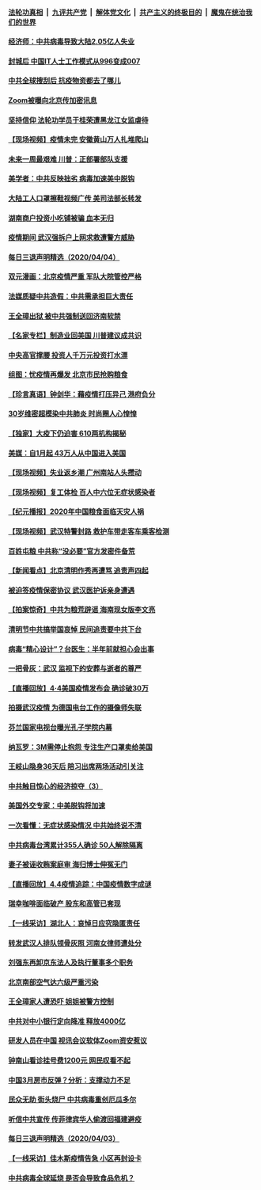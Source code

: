 

####  [法轮功真相](../../../../basic/blob/master/README.md?t=04052131) &nbsp;|&nbsp; [九评共产党](../../../../9ping.md/blob/master/README.md?t=04052131) &nbsp;|&nbsp; [解体党文化](../../../../jtdwh.md/blob/master/README.md?t=04052131)  &nbsp;|&nbsp; [共产主义的终极目的](../../../../gczydzjmd.md/blob/master/README.md?t=04052131) &nbsp;|&nbsp; [魔鬼在统治我们的世界](../../../../mgztzwmdsj.md/blob/master/README.md?t=04052131) 

#### [经济师：中共病毒导致大陆2.05亿人失业](../pages/nsc413/n12004697.md?t=04052131) 

#### [封城后 中国IT人士工作模式从996变成007](../pages/nsc413/n12001384.md?t=04052131) 

#### [中共全球搜刮后 抗疫物资都去了哪儿](../pages/nsc413/n12003757.md?t=04052131) 

#### [Zoom被曝向北京传加密讯息](../pages/nsc413/n12004669.md?t=04052131) 

#### [坚持信仰 法轮功学员于桂荣遭黑龙江女监虐待](../pages/nsc413/n12001141.md?t=04052131) 

#### [【现场视频】疫情未完 安徽黄山万人扎堆爬山](../pages/nsc413/n12003085.md?t=04052131) 

#### [未来一周最艰难 川普：正部署部队支援](../pages/nsc413/n12004685.md?t=04052131) 

#### [美学者：中共反映拙劣 病毒加速美中脱钩](../pages/nsc413/n12004287.md?t=04052131) 

#### [大陆工人口罩擦鞋视频广传 美司法部长转发](../pages/nsc413/n12004163.md?t=04052131) 

#### [湖南商户投资小吃铺被骗 血本无归](../pages/nsc413/n12004498.md?t=04052131) 

#### [疫情期间 武汉强拆户上网求救遭警方威胁](../pages/nsc413/n12004432.md?t=04052131) 

#### [每日三退声明精选（2020/04/04）](../pages/nsc413/n12004443.md?t=04052131) 

#### [双元漫画：北京疫情严重 军队大院管控严格](../pages/nsc413/n12002624.md?t=04052131) 

#### [法媒质疑中共造假：中共需承担巨大责任](../pages/nsc413/n12004088.md?t=04052131) 

#### [王全璋出狱 被中共强制送回济南软禁](../pages/nsc413/n12004253.md?t=04052131) 

#### [【名家专栏】制造业回美国 川普建议成共识](../pages/nsc413/n12004069.md?t=04052131) 

#### [中央高官撑腰 投资人千万元投资打水漂](../pages/nsc413/n12004145.md?t=04052131) 

#### [组图：忧疫情再爆发 北京市民抢购粮食](../pages/nsc413/n12003758.md?t=04052131) 

#### [【珍言真语】钟剑华：藉疫情打压异己 港府负分](../pages/nsc413/n12002649.md?t=04052131) 

#### [30岁维密超模染中共肺炎 时尚圈人心惶惶](../pages/nsc413/n12003574.md?t=04052131) 

#### [【独家】大疫下仍迫害 610两机构揭秘](../pages/nsc413/n11999507.md?t=04052131) 

#### [美媒：自1月起 43万人从中国进入美国](../pages/nsc413/n12004006.md?t=04052131) 

#### [【现场视频】失业返乡潮 广州南站人头攒动](../pages/nsc413/n12003294.md?t=04052131) 

#### [【现场视频】复工体检 百人中六位无症状感染者](../pages/nsc413/n12003293.md?t=04052131) 

#### [【纪元播报】2020年中国粮食面临天灾人祸](../pages/nsc413/n12003614.md?t=04052131) 

#### [【现场视频】武汉特警封路 救护车带走客车乘客检测](../pages/nsc413/n12003295.md?t=04052131) 

#### [百姓屯粮 中共称“没必要”官方发密件备荒](../pages/nsc413/n12003764.md?t=04052131) 

#### [【新闻看点】北京清明作秀再遭骂 追责声四起](../pages/nsc413/n12003664.md?t=04052131) 

#### [被迫签疫情保密协议 武汉医护诉亲身遭遇](../pages/nsc413/n12003749.md?t=04052131) 

#### [【拍案惊奇】中共为粮荒辟谣 海南现女版李文亮](../pages/nsc413/n12002313.md?t=04052131) 

#### [清明节中共搞举国哀悼 民间追责要中共下台](../pages/nsc413/n12003697.md?t=04052131) 

#### [病毒“精心设计”？台医生：半年前就担心会出事](../pages/nsc413/n12003547.md?t=04052131) 

#### [一把骨灰：武汉 监视下的安葬与逝者的尊严](../pages/nsc413/n12003593.md?t=04052131) 

#### [【直播回放】4·4美国疫情发布会 确诊破30万](../pages/nsc413/n12003514.md?t=04052131) 

#### [拍摄武汉疫情 为德国电台工作的摄像师失联](../pages/nsc413/n12003420.md?t=04052131) 

#### [芬兰国家电视台曝光孔子学院内幕](../pages/nsc413/n12003065.md?t=04052131) 

#### [纳瓦罗：3M需停止抱怨 专注生产口罩卖给美国](../pages/nsc413/n12003320.md?t=04052131) 

#### [王岐山隐身36天后 陪习出席两场活动引关注](../pages/nsc413/n12003274.md?t=04052131) 

#### [中共触目惊心的经济掠夺（3）](../pages/nsc413/n11992716.md?t=04052131) 

#### [美国外交专家：中美脱钩将加速](../pages/nsc413/n12003279.md?t=04052131) 

#### [一次看懂：无症状感染情况 中共始终说不清](../pages/nsc413/n12003095.md?t=04052131) 

#### [中共病毒台湾累计355人确诊 50人解除隔离](../pages/nsc413/n12000332.md?t=04052131) 

#### [妻子被诬收贿案庭审 海归博士伸冤无门](../pages/nsc413/n12003129.md?t=04052131) 

#### [【直播回放】4.4疫情追踪：中国疫情数字成谜](../pages/nsc413/n12003070.md?t=04052131) 

#### [瑞幸咖啡面临破产 股东和高管已套现](../pages/nsc413/n12002403.md?t=04052131) 

#### [【一线采访】湖北人：哀悼日应究隐匿责任](../pages/nsc413/n12002861.md?t=04052131) 

#### [转发武汉人排队领骨灰照 河南女律师遭处分](../pages/nsc413/n12002813.md?t=04052131) 

#### [刘强东再卸京东法人及执行董事多个职务](../pages/nsc413/n12002407.md?t=04052131) 

#### [北京南部空气达六级严重污染](../pages/nsc413/n12002590.md?t=04052131) 

#### [王全璋家人遭恐吓 姐姐被警方控制](../pages/nsc413/n12002285.md?t=04052131) 


#### [中共对中小银行定向降准 释放4000亿](../pages/nsc413/n12002007.md?t=04052131) 

#### [研发人员在中国 视讯会议软体Zoom资安惹议](../pages/nsc413/n12002241.md?t=04052131) 

#### [钟南山看诊挂号费1200元 网民叹看不起](../pages/nsc413/n12002304.md?t=04052131) 

#### [中国3月房市反弹？分析：支撑动力不足](../pages/nsc413/n12001942.md?t=04052131) 

#### [民众无助 街头烧尸 中共病毒重创厄瓜多尔](../pages/nsc413/n12001279.md?t=04052131) 

#### [听信中共宣传 传菲律宾华人偷渡回福建避疫](../pages/nsc413/n12001867.md?t=04052131) 

#### [每日三退声明精选（2020/04/03）](../pages/nsc413/n12002085.md?t=04052131) 

#### [【一线采访】佳木斯疫情告急 小区再封设卡](../pages/nsc413/n12001963.md?t=04052131) 

#### [中共病毒全球延烧 是否会导致食品危机？](../pages/nsc413/n12001179.md?t=04052131) 

